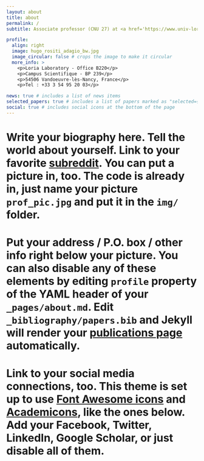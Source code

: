 ```yaml
---
layout: about
title: about
permalink: /
subtitle: Associate professor (CNU 27) at <a href='https://www.univ-lorraine.fr/'>Université de Lorraine</a> and <a href = "https://www.loria.fr/fr/">Loria Lab</a>. #Address. Contacts. Moto. Etc.

profile:
  align: right
  image: hugo_rositi_adagio_bw.jpg
  image_circular: false # crops the image to make it circular
  more_info: >
    <p>Loria Laboratory - Office B220</p>
    <p>Campus Scientifique - BP 239</p>
    <p>54506 Vandoeuvre-lès-Nancy, France</p>
    <p>Tel : +33 3 54 95 20 03</p>

news: true # includes a list of news items
selected_papers: true # includes a list of papers marked as "selected={true}"
social: true # includes social icons at the bottom of the page
---
```


# Write your biography here. Tell the world about yourself. Link to your favorite [subreddit](http://reddit.com). You can put a picture in, too. The code is already in, just name your picture `prof_pic.jpg` and put it in the `img/` folder.

# Put your address / P.O. box / other info right below your picture. You can also disable any of these elements by editing `profile` property of the YAML header of your `_pages/about.md`. Edit `_bibliography/papers.bib` and Jekyll will render your [publications page](/al-folio/publications/) automatically.

# Link to your social media connections, too. This theme is set up to use [Font Awesome icons](https://fontawesome.com/) and [Academicons](https://jpswalsh.github.io/academicons/), like the ones below. Add your Facebook, Twitter, LinkedIn, Google Scholar, or just disable all of them.
